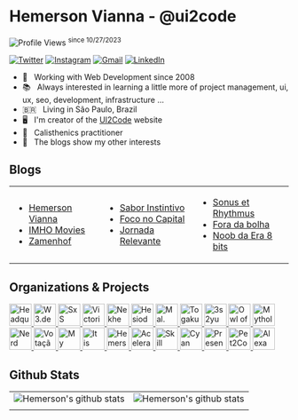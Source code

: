 # Hemerson Vianna - @ui2code
![Profile Views](https://komarev.com/ghpvc/?username=ui2code) <sup>since 10/27/2023</sup>

[![Twitter](https://img.shields.io/badge/Twitter-1DA1F2?style=for-the-badge&logo=twitter&logoColor=white)](https://twitter.com/ui2code)
[![Instagram](https://img.shields.io/badge/Instagram-E4405F?style=for-the-badge&logo=instagram&logoColor=white)](https://instagram.com/ui2code)
[![Gmail](https://img.shields.io/badge/Gmail-D14836?style=for-the-badge&logo=gmail&logoColor=white)](mailto:hemerson.lourenco@gmail.com)
[![LinkedIn](https://img.shields.io/badge/LinkedIn-0077B5?style=for-the-badge&logo=linkedin&logoColor=white)](https://www.linkedin.com/in/hemersonvianna)

- 🧭 &nbsp; Working with Web Development since 2008
- 📚 &nbsp; Always interested in learning a little more of project management, ui, ux, seo, development, infrastructure ...
- 🇧🇷 &nbsp; Living in São Paulo, Brazil
- 🖥 &nbsp; I'm creator of the [UI2Code](https://ui2code.com) website
- 🏃 &nbsp; Calisthenics practitioner
- 🚦 &nbsp; The blogs show my other interests

## Blogs

<table>
<tr>
<td><ul>
<li><a href="https://ui2code.com/blogs/hemersonvianna">Hemerson Vianna</a></li>
<li><a href="https://ui2code.com/blogs/imhomovies/">IMHO Movies</a></li>
<li><a href="https://ui2code.com/blogs/zamenhof/">Zamenhof</a></li>
</ul></td>
<td><ul>
<li><a href="https://ui2code.com/blogs/saborinstintivo/">Sabor Instintivo</a></li>
<li><a href="https://ui2code.com/blogs/foconocapital/">Foco no Capital</a></li>
<li><a href="https://ui2code.com/blogs/jornadarelevante/">Jornada Relevante</a></li>
</ul></td>
<td><ul>
<li><a href="https://ui2code.com/blogs/sonusetrhythmus/">Sonus et Rhythmus</a></li>
<li><a href="https://ui2code.com/blogs/foradabolha/">Fora da bolha</a></li>
<li><a href="https://ui2code.com/blogs/noobdaera8bits/">Noob da Era 8 bits</a></li>
</ul></td>
</tr>
</table>

## Organizations & Projects

<a href="https://github.com/hdquarters" title="Headquarters">
  <img width="40" height="40" src="https://avatars2.githubusercontent.com/u/13304511" alt="Headquarters" />
</a>
<a href="https://github.com/w3dotdev" title="W3.dev">
  <img width="40" height="40" src="https://avatars0.githubusercontent.com/u/16153633" alt="W3.dev" />
</a>
<a href="https://github.com/sxsarena">
  <img width="40" height="40" src="https://avatars1.githubusercontent.com/u/20724046" alt="SxS Arena" />
</a>
<a href="https://github.com/vxtool">
  <img width="40" height="40" src="https://avatars0.githubusercontent.com/u/26970146" alt="Victorinox" />
</a>
<a href="https://github.com/nvich">
  <img width="40" height="40" src="https://avatars2.githubusercontent.com/u/27102369" alt="Nekhemievich" />
</a>
<a href="https://github.com/hesiod3c">
  <img width="40" height="40" src="https://avatars3.githubusercontent.com/u/30731635" alt="Hesiod and " />
</a>
<a href="https://github.com/malrondon">
  <img width="40" height="40" src="https://avatars2.githubusercontent.com/u/49529560" alt="Mal. Rondon" />
</a>
<a href="https://github.com/togakureCSS">
  <img width="40" height="40" src="https://avatars2.githubusercontent.com/u/55669171" alt="Togakure CSS" />
</a>
<a href="https://github.com/3s2yu">
  <img width="40" height="40" src="https://avatars2.githubusercontent.com/u/55886185" alt="3s2yu" />
</a>
<a href="https://github.com/o2minerva">
  <img width="40" height="40" src="https://avatars1.githubusercontent.com/u/61127091" alt="Owl of Minerva" />
</a>
<a href="https://github.com/allmyths">
  <img width="40" height="40" src="https://avatars2.githubusercontent.com/u/67839590" alt="Mythological Alliance" />
</a>
<a href="https://github.com/nerdcalistenico">
  <img width="40" height="40" src="https://avatars3.githubusercontent.com/u/68088436" alt="Nerd Calistênico" />
</a>
<a href="https://github.com/votacaobrasil">
  <img width="40" height="40" src="https://avatars3.githubusercontent.com/u/72623480" alt="Votação - Brasil" />
</a>
<a href="https://github.com/mybootcamps">
  <img width="40" height="40" src="https://avatars3.githubusercontent.com/u/74940515" alt="My Bootcamps" />
</a>
<a href="https://github.com/just-a-suggestion">
  <img width="40" height="40" src="https://avatars3.githubusercontent.com/u/75226275" alt="It is just a suggestion" />
</a>
<a href="https://github.com/hemersonvianna">
  <img width="40" height="40" src="https://avatars3.githubusercontent.com/u/77468417" alt="Hemerson Vianna" />
</a>
<a href="https://github.com/aceleracao-de-carreira">
  <img width="40" height="40" src="https://avatars3.githubusercontent.com/u/77643018" alt="Aceleração de Carreira" />
</a>
<a href="https://github.com/skillblend">
  <img width="40" height="40" src="https://avatars3.githubusercontent.com/u/131195248" alt="Skill Blend" />
</a>
<a href="https://github.com/cyanfront">
  <img width="40" height="40" src="https://avatars3.githubusercontent.com/u/78225580" alt="Cyan Front" />
</a>
<a href="https://github.com/presentear">
  <img width="40" height="40" src="https://avatars3.githubusercontent.com/u/96096164" alt="Presentear" />
</a>
<a href="https://github.com/pet2code">
  <img width="40" height="40" src="https://avatars3.githubusercontent.com/u/111210294" alt="Pet2Code" />
</a>
<a href="https://github.com/alexaSkills">
  <img width="40" height="40" src="https://avatars3.githubusercontent.com/u/113767462" alt="Alexa Skills" />
</a>

## Github Stats

|||
|:-:|:-:|
|![Hemerson's github stats](https://github-readme-streak-stats.herokuapp.com/?user=ui2code&theme=tokyonight)|![Hemerson's github stats](https://github-readme-stats.vercel.app/api?username=ui2code&show_icons=true&count_private=true&theme=tokyonight&hide=stars)|
|||

